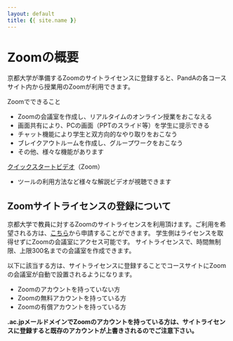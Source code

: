 ```yaml
---
layout: default
title: {{ site.name }}
---
```

# Zoomの概要

京都大学が準備するZoomのサイトライセンスに登録すると、PandAの各コースサイト内から授業用のZoomが利用できます。

Zoomでできること
- Zoomの会議室を作成し、リアルタイムのオンライン授業をおこなえる
- 画面共有により、PCの画面（PPTのスライド等）を学生に提示できる
- チャット機能により学生と双方向的なやり取りをおこなう
- ブレイクアウトルームを作成し、グループワークをおこなう
- その他、様々な機能があります

[クイックスタートビデオ](https://www.youtube.com/playlist?list=PLKpRxBfeD1kHaJpuWa-DKjWykMedlLZ0x)（Zoom）
- ツールの利用方法など様々な解説ビデオが視聴できます

## Zoomサイトライセンスの登録について

京都大学で教員に対するZoomのサイトライセンスを利用頂けます。ご利用を希望される方は、[こちら](https://kubar.rd.iimc.kyoto-u.ac.jp/zoom/)から申請することができます。
学生側はライセンスを取得せずにZoomの会議室にアクセス可能です。
サイトライセンスで、時間無制限、上限300名までの会議室を作成できます。

以下に該当する方は、サイトライセンスに登録することでコースサイトにZoomの会議室が自動で設置されるようになります。
- Zoomのアカウントを持っていない方
- Zoomの無料アカウントを持っている方
- Zoomの有償アカウントを持っている方

**.ac.jpメールドメインでZoomのアカウントを持っている方は、サイトライセンスに登録すると既存のアカウントが上書きされるのでご注意下さい。**

<!--サイトライセンスの登録方法は、詳細が確定次第、掲載します。-->

<!--
- 無料のアカウントは1会議あたり40分の時間制限があります。
- 現在、教育機関に対して1会議あたり上限300名、時間制限なしで無料アカウントを作成できます（4/30まで）
-->


```python

```
